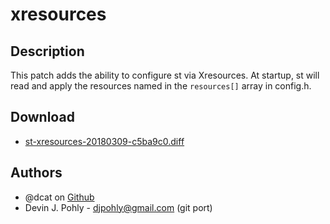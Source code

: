 xresources
==========

Description
-----------

This patch adds the ability to configure st via Xresources.  At startup, st
will read and apply the resources named in the `resources[]` array in config.h.

Download
--------

* [st-xresources-20180309-c5ba9c0.diff](st-xresources-20180309-c5ba9c0.diff)

Authors
-------

* @dcat on [Github](https://github.com/dcat/st-xresources)
* Devin J. Pohly - <djpohly@gmail.com> (git port)
